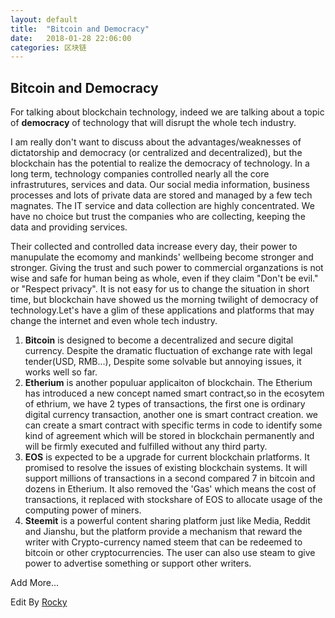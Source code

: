 ```yaml
---
layout: default
title:  "Bitcoin and Democracy"
date:   2018-01-28 22:06:00
categories: 区块链
---
```


## Bitcoin and Democracy

For talking about blockchain technology, indeed we are talking about a topic of **democracy** of technology
that will disrupt the whole tech industry. 

I am really don't want to discuss about the advantages/weaknesses of dictatorship and democracy (or centralized and decentralized), 
but the blockchain has the potential to realize the democracy of technology. In a long term, technology companies controlled nearly all the core
infrastrutures, services and data. Our social media information, business processes and lots of private data are stored and managed by
a few tech magnates. The IT service and data collection are highly concentrated. We have no choice but trust the companies who are collecting, 
keeping the data and providing services.

Their collected and controlled data increase every day, their power to manupulate the ecomomy and mankinds' wellbeing become stronger and stronger. 
Giving the trust and such power to commercial organzations is not wise and safe for human being as whole, even if they claim "Don't be evil." or "Respect privacy".
It is not easy for us to change the situation in short time, but blockchain have showed us the morning twilight of democracy of technology.Let's have a glim of these
applications and platforms that may change the internet and even whole tech industry.

1. **Bitcoin** is designed to become a decentralized and secure digital currency. Despite the dramatic fluctuation
of exchange rate with legal tender(USD, RMB...), Despite some solvable but annoying issues, it works well so far.
2. **Etherium** is another populuar applicaiton of blockchain. The Etherium has introduced a new concept named smart contract,so
in the ecosytem of ethrium, we have 2 types of transactions, the first one is ordinary digital currency transaction, another one
is smart contract creation. we can create a smart contract with specific terms in code to identify some kind of agreement which will be 
stored in blockchain permanently and will be firmly executed and fulfilled without any third party.
3. **EOS** is expected to be a upgrade for current blockchain prlatforms. It promised to resolve the issues of existing blockchain systems.
It will support millions of transactions in a second compared 7 in bitcoin and dozens in Etherium. It also removed the 'Gas' which means
the cost of transactions, it replaced with stockshare of EOS to allocate usage of the computing power of miners. 
4. **Steemit** is a powerful content sharing platform just like Media, Reddit and Jianshu, but the platform provide a mechanism that reward the writer with Crypto-currency named steem that can
be redeemed to bitcoin or other cryptocurrencies. The user can also use steam to give power to advertise something or support other writers.

Add More...

Edit By [Rocky](http://www.yangjian.co)
